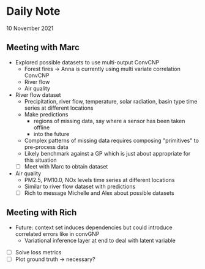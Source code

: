 # Daily Note

10 November 2021

## Meeting with Marc

- Explored possible datasets to use multi-output ConvCNP
	- Forest fires -> Anna is currently using multi variate correlation ConvCNP
	- River flow
	- Air quality
- River flow dataset
	- Precipitation, river flow, temperature, solar radiation, basin type time series at different locations
	- Make predictions
		- regions of missing data, say where a sensor has been taken offline
		- into the future
	- Complex patterns of missing data requires composing "primitives" to pre-process data
	- Likely benchmark against a GP which is just about appropriate for this situation
	- [ ] Meet with Marc to obtain dataset
- Air quality
	- PM2.5, PM10.0, NOx levels time series at different locations
	- Similar to river flow dataset with predictions
	- [ ] Rich to message Michelle and Alex about possible datasets

## Meeting with Rich

- Future: context set induces dependencies but could introduce correlated errors like in convGNP
	- Variational inference layer at end to deal with latent variable


- [ ] Solve loss metrics
- [ ] Plot ground truth -> necessary?